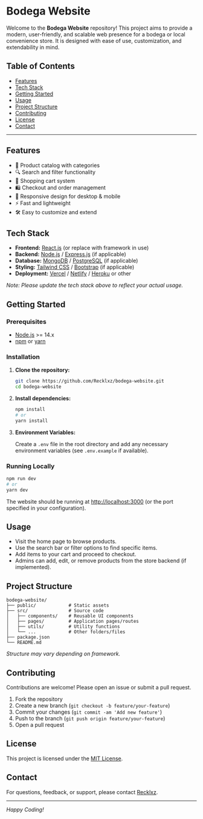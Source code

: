 # Bodega Website

Welcome to the **Bodega Website** repository! This project aims to provide a modern, user-friendly, and scalable web presence for a bodega or local convenience store. It is designed with ease of use, customization, and extendability in mind.

## Table of Contents

- [Features](#features)
- [Tech Stack](#tech-stack)
- [Getting Started](#getting-started)
- [Usage](#usage)
- [Project Structure](#project-structure)
- [Contributing](#contributing)
- [License](#license)
- [Contact](#contact)

---

## Features

- 🛒 Product catalog with categories
- 🔍 Search and filter functionality
- 🧾 Shopping cart system
- 🛍️ Checkout and order management
- 📱 Responsive design for desktop & mobile
- ⚡ Fast and lightweight
- 🛠️ Easy to customize and extend

## Tech Stack

- **Frontend:** [React.js](https://reactjs.org/) (or replace with framework in use)
- **Backend:** [Node.js](https://nodejs.org/) / [Express.js](https://expressjs.com/) (if applicable)
- **Database:** [MongoDB](https://www.mongodb.com/) / [PostgreSQL](https://www.postgresql.org/) (if applicable)
- **Styling:** [Tailwind CSS](https://tailwindcss.com/) / [Bootstrap](https://getbootstrap.com/) (if applicable)
- **Deployment:** [Vercel](https://vercel.com/) / [Netlify](https://www.netlify.com/) / [Heroku](https://heroku.com/) or other

*Note: Please update the tech stack above to reflect your actual usage.*

## Getting Started

### Prerequisites

- [Node.js](https://nodejs.org/) >= 14.x
- [npm](https://www.npmjs.com/) or [yarn](https://yarnpkg.com/)

### Installation

1. **Clone the repository:**

   ```bash
   git clone https://github.com/Recklxz/bodega-website.git
   cd bodega-website
   ```

2. **Install dependencies:**

   ```bash
   npm install
   # or
   yarn install
   ```

3. **Environment Variables:**

   Create a `.env` file in the root directory and add any necessary environment variables (see `.env.example` if available).

### Running Locally

```bash
npm run dev
# or
yarn dev
```

The website should be running at [http://localhost:3000](http://localhost:3000) (or the port specified in your configuration).

## Usage

- Visit the home page to browse products.
- Use the search bar or filter options to find specific items.
- Add items to your cart and proceed to checkout.
- Admins can add, edit, or remove products from the store backend (if implemented).

## Project Structure

```
bodega-website/
├── public/            # Static assets
├── src/               # Source code
│   ├── components/    # Reusable UI components
│   ├── pages/         # Application pages/routes
│   ├── utils/         # Utility functions
│   └── ...            # Other folders/files
├── package.json
└── README.md
```

*Structure may vary depending on framework.*

## Contributing

Contributions are welcome! Please open an issue or submit a pull request.

1. Fork the repository
2. Create a new branch (`git checkout -b feature/your-feature`)
3. Commit your changes (`git commit -am 'Add new feature'`)
4. Push to the branch (`git push origin feature/your-feature`)
5. Open a pull request

## License

This project is licensed under the [MIT License](LICENSE).

## Contact

For questions, feedback, or support, please contact [Recklxz](https://github.com/Recklxz).

---

*Happy Coding!*

